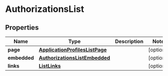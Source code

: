 

# AuthorizationsList


## Properties

| Name | Type | Description | Notes |
|------------ | ------------- | ------------- | -------------|
|**page** | [**ApplicationProfilesListPage**](ApplicationProfilesListPage.md) |  |  [optional] |
|**embedded** | [**AuthorizationsListEmbedded**](AuthorizationsListEmbedded.md) |  |  [optional] |
|**links** | [**ListLinks**](ListLinks.md) |  |  [optional] |



